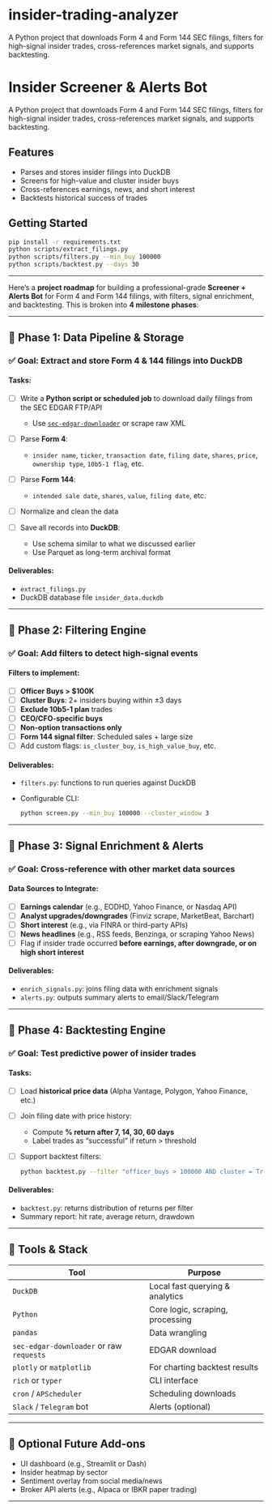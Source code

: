 # insider-trading-analyzer
A Python project that downloads Form 4 and Form 144 SEC filings, filters for high-signal insider trades, cross-references market signals, and supports backtesting.


# Insider Screener & Alerts Bot

A Python project that downloads Form 4 and Form 144 SEC filings, filters for high-signal insider trades, cross-references market signals, and supports backtesting.

## Features
- Parses and stores insider filings into DuckDB
- Screens for high-value and cluster insider buys
- Cross-references earnings, news, and short interest
- Backtests historical success of trades

## Getting Started
```bash
pip install -r requirements.txt
python scripts/extract_filings.py
python scripts/filters.py --min_buy 100000
python scripts/backtest.py --days 30
```

---



Here’s a **project roadmap** for building a professional-grade **Screener + Alerts Bot** for Form 4 and Form 144 filings, with filters, signal enrichment, and backtesting. This is broken into **4 milestone phases**:

---

## 🔹 **Phase 1: Data Pipeline & Storage**

### ✅ Goal: Extract and store Form 4 & 144 filings into DuckDB

#### Tasks:

* [ ] Write a **Python script or scheduled job** to download daily filings from the SEC EDGAR FTP/API

  * Use [`sec-edgar-downloader`](https://github.com/jadchaar/sec-edgar-downloader) or scrape raw XML
* [ ] Parse **Form 4**:

  * `insider name`, `ticker`, `transaction date`, `filing date`, `shares`, `price`, `ownership type`, `10b5-1 flag`, etc.
* [ ] Parse **Form 144**:

  * `intended sale date`, `shares`, `value`, `filing date`, etc.
* [ ] Normalize and clean the data
* [ ] Save all records into **DuckDB**:

  * Use schema similar to what we discussed earlier
  * Use Parquet as long-term archival format

#### Deliverables:

* `extract_filings.py`
* DuckDB database file `insider_data.duckdb`

---

## 🔹 **Phase 2: Filtering Engine**

### ✅ Goal: Add filters to detect high-signal events

#### Filters to implement:

* [ ] **Officer Buys > \$100K**
* [ ] **Cluster Buys**: 2+ insiders buying within ±3 days
* [ ] **Exclude 10b5-1 plan** trades
* [ ] **CEO/CFO-specific buys**
* [ ] **Non-option transactions only**
* [ ] **Form 144 signal filter**: Scheduled sales + large size
* [ ] Add custom flags: `is_cluster_buy`, `is_high_value_buy`, etc.

#### Deliverables:

* `filters.py`: functions to run queries against DuckDB
* Configurable CLI:

  ```bash
  python screen.py --min_buy 100000 --cluster_window 3
  ```

---

## 🔹 **Phase 3: Signal Enrichment & Alerts**

### ✅ Goal: Cross-reference with other market data sources

#### Data Sources to Integrate:

* [ ] **Earnings calendar** (e.g., EODHD, Yahoo Finance, or Nasdaq API)
* [ ] **Analyst upgrades/downgrades** (Finviz scrape, MarketBeat, Barchart)
* [ ] **Short interest** (e.g., via FINRA or third-party APIs)
* [ ] **News headlines** (e.g., RSS feeds, Benzinga, or scraping Yahoo News)
* [ ] Flag if insider trade occurred **before earnings, after downgrade, or on high short interest**

#### Deliverables:

* `enrich_signals.py`: joins filing data with enrichment signals
* `alerts.py`: outputs summary alerts to email/Slack/Telegram

---

## 🔹 **Phase 4: Backtesting Engine**

### ✅ Goal: Test predictive power of insider trades

#### Tasks:

* [ ] Load **historical price data** (Alpha Vantage, Polygon, Yahoo Finance, etc.)
* [ ] Join filing date with price history:

  * Compute **% return after 7, 14, 30, 60 days**
  * Label trades as “successful” if return > threshold
* [ ] Support backtest filters:

  ```bash
  python backtest.py --filter "officer_buys > 100000 AND cluster = True"
  ```

#### Deliverables:

* `backtest.py`: returns distribution of returns per filter
* Summary report: hit rate, average return, drawdown

---

## 🔧 Tools & Stack

| Tool                                     | Purpose                          |
| ---------------------------------------- | -------------------------------- |
| `DuckDB`                                 | Local fast querying & analytics  |
| `Python`                                 | Core logic, scraping, processing |
| `pandas`                                 | Data wrangling                   |
| `sec-edgar-downloader` or raw `requests` | EDGAR download                   |
| `plotly` or `matplotlib`                 | For charting backtest results    |
| `rich` or `typer`                        | CLI interface                    |
| `cron` / `APScheduler`                   | Scheduling downloads             |
| `Slack` / `Telegram` bot                 | Alerts (optional)                |

---

## 🏁 Optional Future Add-ons

* UI dashboard (e.g., Streamlit or Dash)
* Insider heatmap by sector
* Sentiment overlay from social media/news
* Broker API alerts (e.g., Alpaca or IBKR paper trading)

---
